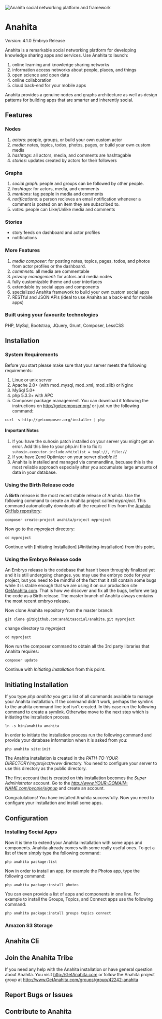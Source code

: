 ![Anahita social networking platform and framework](https://s3.amazonaws.com/anahitapolis.com/media/logos/homepage_logo.png)

# Anahita

*Version:* 4.1.0 Embryo Release

Anahita is a remarkable social networking platform for developing knowledge sharing apps and services. Use Anahita to launch:

1. online learning and knowledge sharing networks
2. information access networks about people, places, and things
3. open science and open data
4. online collaboration
5. cloud back-end for your mobile apps

Anahita provides a genuine nodes and graphs architecture as well as design patterns for building apps that are smarter and inherently social.

## Features

### Nodes
1. *actors:* people, groups, or build your own custom actor
2. *media:* notes, topics, todos, photos, pages, or build your own custom media
3. *hashtags:* all actors, media, and comments are hashtagable  
4. *stories:* updates created by actors for their followers

### Graphs
1. *social graph:* people and groups can be followed by other people. 
2. *hashtags:* for actors, media, and comments
3. *mentions:* tag people in media and comments
4. *notifications:* a person recieves an email notification whenever a comment is posted on an item they are subscribed to.
5. *votes:* people can Like/Unlike media and comments

### Stories
- story feeds on dashboard and actor profiles
- notifications

### More Features
1. *media composer:* for posting notes, topics, pages, todos, and photos from actor profiles or the dashboard.
2. *commnets:* all media are commentable 
3. *privacy management:* for actors and media nodes
4. fully customizable theme and user interfaces
5. extendable by social apps and components
6. specialized Anahita framework to build your own custom social apps
7. RESTful and JSON APIs (ideal to use Anahita as a back-end for mobile apps)

### Built using your favourite technologies
PHP, MySql, Bootstrap, JQuery, Grunt, Composer, LessCSS

## Installation

### System Requirements

Before you start please make sure that your server meets the following requirements:

1. Linux or unix server
2. Apache 2.0+ (with mod_mysql, mod_xml, mod_zlib) or Nginx
3. MySql 5.0+
4. php 5.3.3+ with APC
5. Composer package management. You can download it following the instructions on
http://getcomposer.org/ or just run the following command:

`curl -s http://getcomposer.org/installer | php`

#### Important Notes

1. If you have the suhosin patch installed on your server you might get an error. Add this line to your php.ini file to fix it: `suhosin.executor.include.whitelist = tmpl://, file://`
2. If you have Zend Optimizer on your server *disable it*!
3. Anahita is installed and managed via commandline, becuase this is the most reliable approach especially after you accumulate large amounts of data in your database.

### Using the Birth Release code

A **Birth** release is the most recent stable release of Anahita. Use the following command to create an Anahita project called _myproject_. This command automatically downloads all the required files from the [Anahita GitHub repository](https://github.com/anahitasocial):

`composer create-project anahita/project myproject`

Now go to the _myproject_ directory:

`cd myproject`

Continue with [Initiating Installation] (#initiating-installation) from this point.

### Using the Embryo Release code

An Embryo release is the codebase that hasn't been throughly finalized yet and it is still undergoing changes. you may use the embryo code for your project, but you need to be mindful of the fact that it still contain some bugs while it is stable enough that we are using it on our production site [GetAnahita.com](http://www.GetAnahita.com). That is how we discover and fix all the bugs, before we tag the code as a Birth release. The master branch of Anahita always contains the most recent embryo release.

Now clone Anahita repository from the master branch:

`git clone git@github.com:anahitasocial/anahita.git myproject`

change directory to *myproject*

`cd myproject`

Now run the composer command to obtain all the 3rd party libraries that Anahita requires:

`composer update`

Continue with *Initiating Installation* from this point.

## Initiating Installation

If you type _php anahita_ you get a list of all commands available to manage your Anahita installation. If the command didn't work, perhaps the symlink to the anahita command line tool isn't created. In this case run the following command to create a symlink. Otherwise move to the next step which is initiating the installation process.

`ln -s bin/anahita anahita`

In order to initiate the installation process run the following command and provide your database information when it is asked from you:

`php anahita site:init`

The Anahita installation is created in the _PATH-TO-YOUR-DIRECTORY/myproject/www_ directory. You need to configure your server to use this directory as the public directory. 

The first account that is created on this installation becomes the _Super Administrator_ account. Go to the _http://www.YOUR-DOMAIN-NAME.com/people/signup_ and create an account.

Congratulations! You have installed Anahita successfully. Now you need to configure your installation and install some apps.

## Configuration

### Installing Social Apps

Now it is time to extend your Anahita installation with some apps and components. Anahita already comes with some really useful ones. To get a list of them simply type the following command:

`php anahita package:list`

Now in order to install an app, for example the Photos app, type the following command:

`php anahita package:install photos`

You can even provide a list of apps and components in one line. For example to install the Groups, Topics, and Connect apps use the following command:

`php anahita package:install groups topics connect`

### Amazon S3 Storage

## Anahita Cli

## Join the Anahita Tribe
If you need any help with the Anahita installation or have general question about Anahita. 
You visit http://GetAnahita.com or follow the Anahita project group at http://www.GetAnahita.com/groups/group/42242-anahita

## Report Bugs or Issues

## Contribute to Anahita
